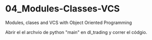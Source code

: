# 04_Modules-Classes-VCS
Modules, clases and VCS with Object Oriented Programming

Abrir el el archvio de python "main" en dl_trading y correr el códgio.
